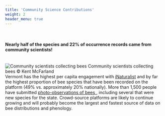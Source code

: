 ```yaml
---
title: 'Community Science Contributions'
weight: 2
header_menu: true
---
```

<br>

<div class="lead">
  <h4>Nearly half of the species and 22% of occurrence records came from community scientists!</h4>
</div>

<br>
<div class="row">
  <div class="col-lg-6">
    <img
      src="https://stateofbees.vtatlasoflife.org/images/sampling_acknowledge.jpg"
      alt="Community scientists collecting bees"
      style="margin: 0px"
    >
    <label class="image-caption">Community scientists collecting bees © Kent McFarland</label>
  </div>
  <div class="col-lg-6">
    Vermont has the highest per capita engagement with <a href="https://www.inaturalist.org/places/vermont-us" target=blank_>iNaturalist</a> and by far the highest proportion of bee species that have been recorded on the platform (49% vs. approximately 20% nationally). More than 1,500 people have submitted <a href=”https://www.inaturalist.org/projects/vermont-wild-bee-survey”>photo-observations of bees </a>, including several that were new species for the state. Crowd-source platforms are likely to continue growing and will probably become the largest and fastest source of data on bee distributions and phenology.
  </div>
</div>
